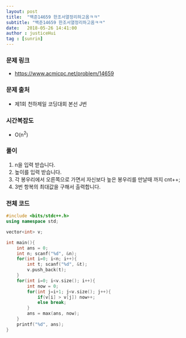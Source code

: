 ```yaml
---
layout: post
title:  "백준14659 한조서열정리하고옴ㅋㅋ"
subtitle: "백준14659 한조서열정리하고옴ㅋㅋ"
date:   2018-05-26 14:41:00
author : justiceHui
tag : [sunrin]
---
```


### 문제 링크
* https://www.acmicpc.net/problem/14659

### 문제 출처
* 제1회 천하제일 코딩대회 본선 J번

### 시간복잡도
* O(n<sup>2</sup>)

### 풀이
1. n을 입력 받습니다.
2. 높이를 입력 받습니다.
3. 각 봉우리에서 오른쪽으로 가면서 자신보다 높은 봉우리를 만날때 까지 cnt++;
4. 3번 항복의 최대값을 구해서 출력합니다.

### 전체 코드
```cpp
#include <bits/stdc++.h>
using namespace std;

vector<int> v;

int main(){
	int ans = 0;
	int n; scanf("%d", &n);
	for(int i=0; i<n; i++){
		int t; scanf("%d", &t);
		v.push_back(t);
	}
	for(int i=0; i<v.size(); i++){
		int now = 0;
		for(int j=i+1; j<v.size(); j++){
			if(v[i] > v[j]) now++;
			else break;
		}
		ans = max(ans, now);
	}
	printf("%d", ans);
}
```
